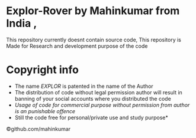 # Explor-Rover by Mahinkumar from India ,

This repository currently doesnt contain source code,
This repository is Made for Research and development purpose of the code 

# Copyright info
 - The name *EXPLOR* is patented in the name of the Author
 - The distribution of code without legal permission author will result in banning of your social 
   accounts where you distributed the code
 - *Usage of code for commercial purpose without permission from author is an punishable offence*
 - Still the code free for personal/private use and study purpose*
 
 ©github.com/mahinkumar
